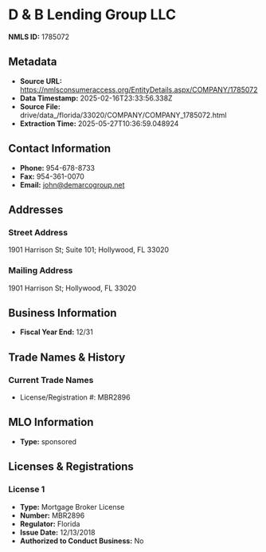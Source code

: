 # D & B Lending Group LLC

**NMLS ID:** 1785072

## Metadata
- **Source URL:** https://nmlsconsumeraccess.org/EntityDetails.aspx/COMPANY/1785072
- **Data Timestamp:** 2025-02-16T23:33:56.338Z
- **Source File:** drive/data_/florida/33020/COMPANY/COMPANY_1785072.html
- **Extraction Time:** 2025-05-27T10:36:59.048924

## Contact Information
- **Phone:** 954-678-8733
- **Fax:** 954-361-0070
- **Email:** john@demarcogroup.net

## Addresses
### Street Address
1901 Harrison St; Suite 101; Hollywood, FL 33020

### Mailing Address
1901 Harrison St; Hollywood, FL 33020

## Business Information
- **Fiscal Year End:** 12/31

## Trade Names & History
### Current Trade Names
- License/Registration #: MBR2896

## MLO Information
- **Type:** sponsored

## Licenses & Registrations

### License 1
- **Type:** Mortgage Broker License
- **Number:** MBR2896
- **Regulator:** Florida
- **Issue Date:** 12/13/2018
- **Authorized to Conduct Business:** No
